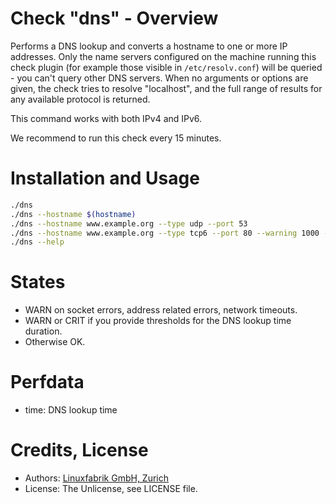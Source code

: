 # Check "dns" - Overview

Performs a DNS lookup and converts a hostname to one or more IP addresses. Only the name servers configured on the machine running this check plugin (for example those visible in `/etc/resolv.conf`) will be queried - you can't query other DNS servers. When no arguments or options are given, the check tries to resolve "localhost", and the full range of results for any available protocol is returned.

This command works with both IPv4 and IPv6.

We recommend to run this check every 15 minutes.


# Installation and Usage

```bash
./dns
./dns --hostname $(hostname)
./dns --hostname www.example.org --type udp --port 53
./dns --hostname www.example.org --type tcp6 --port 80 --warning 1000 --critical 5000
./dns --help
```


# States

* WARN on socket errors, address related errors, network timeouts.
* WARN or CRIT if you provide thresholds for the DNS lookup time duration.
* Otherwise OK.


# Perfdata

* time: DNS lookup time


# Credits, License

* Authors: [Linuxfabrik GmbH, Zurich](https://www.linuxfabrik.ch)
* License: The Unlicense, see LICENSE file.